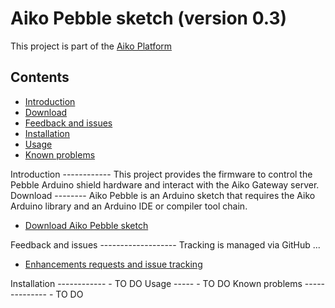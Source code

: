Aiko Pebble sketch (version 0.3)
==================

This project is part of the
[Aiko Platform](https://sites.google.com/site/aikoplatform)

Contents
--------
- [Introduction](#introduction)
- [Download](#download)
- [Feedback and issues](#feedback)
- [Installation](#installation)
- [Usage](#usage)
- [Known problems](#problems)

<a name="introduction" />
Introduction
------------
This project provides the firmware to control the Pebble Arduino shield hardware
and interact with the Aiko Gateway server.

<a name="download" />
Download
--------
Aiko Pebble is an Arduino sketch that requires the Aiko Arduino library and
an Arduino IDE or compiler tool chain.

- [Download Aiko Pebble sketch](https://github.com/geekscape/aiko_pebble/archives/master)

<a name="feedback" />
Feedback and issues
-------------------
Tracking is managed via GitHub ...

- [Enhancements requests and issue tracking](https://github.com/geekscape/aiko_pebble/issues)

<a name="installation" />
Installation
------------
- TO DO

<a name="usage" />
Usage
-----
- TO DO

<a name="problems" />
Known problems
--------------
- TO DO
